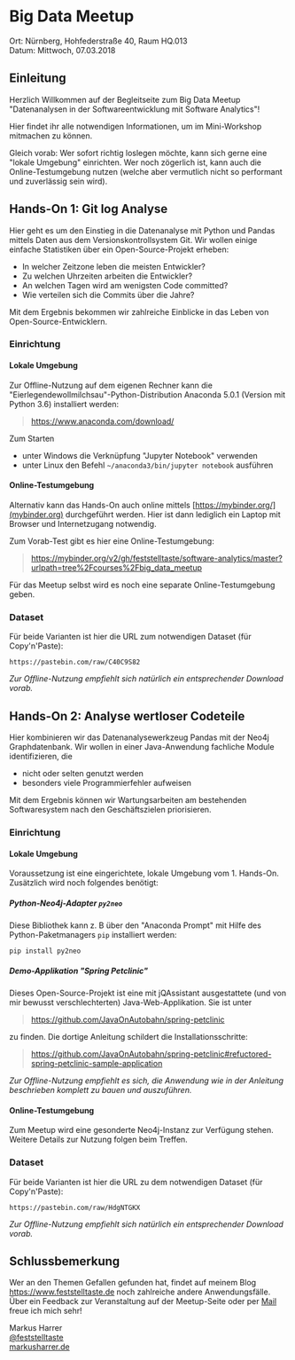 # Big Data Meetup
Ort: Nürnberg, Hohfederstraße 40, Raum HQ.013  
Datum: Mittwoch, 07.03.2018

## Einleitung

Herzlich Willkommen auf der Begleitseite zum Big Data Meetup "Datenanalysen in der Softwareentwicklung mit Software Analytics"!

Hier findet ihr alle notwendigen Informationen, um im Mini-Workshop mitmachen zu können.

Gleich vorab: Wer sofort richtig loslegen möchte, kann sich gerne eine "lokale Umgebung" einrichten. Wer noch zögerlich ist, kann auch die Online-Testumgebung nutzen (welche aber vermutlich nicht so performant und zuverlässig sein wird).

## Hands-On 1: Git log Analyse

Hier geht es um den Einstieg in die Datenanalyse mit Python und Pandas mittels Daten aus dem Versionskontrollsystem Git. Wir wollen einige einfache Statistiken über ein Open-Source-Projekt erheben:

* In welcher Zeitzone leben die meisten Entwickler?
* Zu welchen Uhrzeiten arbeiten die Entwickler?
* An welchen Tagen wird am wenigsten Code committed?
* Wie verteilen sich die Commits über die Jahre?

Mit dem Ergebnis bekommen wir zahlreiche Einblicke in das Leben von Open-Source-Entwicklern.

### Einrichtung
#### Lokale Umgebung

Zur Offline-Nutzung auf dem eigenen Rechner kann die "Eierlegendewollmilchsau"-Python-Distribution Anaconda 5.0.1 (Version mit Python 3.6) installiert werden:

> https://www.anaconda.com/download/

Zum Starten 
* unter Windows die Verknüpfung "Jupyter Notebook" verwenden
* unter Linux den Befehl `~/anaconda3/bin/jupyter notebook` ausführen


#### Online-Testumgebung

Alternativ kann das Hands-On auch online mittels [https://mybinder.org/](mybinder.org) durchgeführt werden. Hier ist dann lediglich ein Laptop mit Browser und Internetzugang notwendig.

Zum Vorab-Test gibt es hier eine Online-Testumgebung:

> https://mybinder.org/v2/gh/feststelltaste/software-analytics/master?urlpath=tree%2Fcourses%2Fbig_data_meetup

Für das Meetup selbst wird es noch eine separate Online-Testumgebung geben.


### Dataset

Für beide Varianten ist hier die URL zum notwendigen Dataset (für Copy'n'Paste):

```
https://pastebin.com/raw/C40C9S82
```

_Zur Offline-Nutzung empfiehlt sich natürlich ein entsprechender Download vorab._

## Hands-On 2: Analyse wertloser Codeteile

Hier kombinieren wir das Datenanalysewerkzeug Pandas mit der Neo4j Graphdatenbank. Wir wollen in einer Java-Anwendung fachliche Module identifizieren, die

* nicht oder selten genutzt werden
* besonders viele Programmierfehler aufweisen

Mit dem Ergebnis können wir Wartungsarbeiten am bestehenden Softwaresystem nach den Geschäftszielen priorisieren.

### Einrichtung
#### Lokale Umgebung

Voraussetzung ist eine eingerichtete, lokale Umgebung vom 1. Hands-On. Zusätzlich wird noch folgendes benötigt:

##### Python-Neo4j-Adapter `py2neo`
Diese Bibliothek kann z. B über den "Anaconda Prompt" mit Hilfe des Python-Paketmanagers `pip` installiert werden:

```
pip install py2neo
```

##### Demo-Applikation "Spring Petclinic"
Dieses Open-Source-Projekt ist eine mit jQAssistant ausgestattete (und von mir bewusst verschlechterten) Java-Web-Applikation. Sie ist unter

> https://github.com/JavaOnAutobahn/spring-petclinic

zu finden. Die dortige Anleitung schildert die Installationsschritte:

> https://github.com/JavaOnAutobahn/spring-petclinic#refuctored-spring-petclinic-sample-application

_Zur Offline-Nutzung empfiehlt es sich, die Anwendung wie in der Anleitung beschrieben komplett zu bauen und auszuführen._

#### Online-Testumgebung

Zum Meetup wird eine gesonderte Neo4j-Instanz zur Verfügung stehen. Weitere Details zur Nutzung folgen beim Treffen.

### Dataset

Für beide Varianten ist hier die URL zu dem notwendigen Dataset (für Copy'n'Paste):

```
https://pastebin.com/raw/HdgNTGKX
```

_Zur Offline-Nutzung empfiehlt sich natürlich ein entsprechender Download vorab._



## Schlussbemerkung

Wer an den Themen Gefallen gefunden hat, findet auf meinem Blog https://www.feststelltaste.de noch zahlreiche andere Anwendungsfälle. Über ein Feedback zur Veranstaltung auf der Meetup-Seite oder per [Mail](mailto:meetup@markusharrer.de) freue ich mich sehr!  

  
Markus Harrer  
[@feststelltaste](https://www.twitter.com/feststelltaste)  
[markusharrer.de](http://www.markusharrer.de) 
